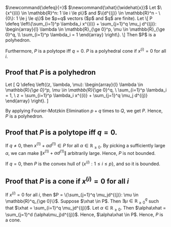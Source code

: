 <span class="invisible">
$\newcommand{\defeq}{=}$
$\newcommand{\xhat}{\widehat{x}}$
</span>
Let $\{x^{(i)} \in \mathbb{R}^n: 1 \le i \le p\}$ and $\{d^{(j)} \in \mathbb{R}^n - \{0\}: 1 \le j \le q\}$
be $p+q$ vectors ($p$ and $q$ are finite). Let
\[ P \defeq \left\{\sum_{i=1}^p \lambda_i x^{(i)} + \sum_{j=1}^q \mu_j d^{(j)}:
\begin{array}{l}
\lambda \in \mathbb{R}_{\ge 0}^p, \mu \in \mathbb{R}_{\ge 0}^q,
\\ \sum_{i=1}^p \lambda_i = 1
\end{array} \right\}. \]
Then $P$ is a polyhedron.

Furthermore, $P$ is a polytope iff $q = 0$.
$P$ is a polyhedral cone if $x^{(i)} = 0$ for all $i$.

## Proof that $P$ is a polyhedron

Let
\[ Q \defeq \left\{(z, \lambda, \mu): \begin{array}{l}
\lambda \in \mathbb{R}_{\ge 0}^p, \mu \in \mathbb{R}_{\ge 0}^q,
\\ \sum_{i=1}^p \lambda_i = 1,
\\ z = \sum_{i=1}^p \lambda_i x^{(i)} + \sum_{j=1}^q \mu_j d^{(j)}
\end{array} \right\}. \]

By applying Fourier-Motzkin Elimination $p+q$ times to $Q$, we get $P$.
Hence, $P$ is a polyhedron.

## Proof that $P$ is a polytope iff $q = 0$.

If $q \neq 0$, then $x^{(1)} + \alpha d^{(1)} \in P$ for all $\alpha \in \mathbb{R}_{\ge 0}$.
By picking a sufficiently large $\alpha$,
we can make $\|x^{(1)} + \alpha d^{(1)}\|$ arbitrarily large.
Hence, $P$ is not bounded.

If $q = 0$, then $P$ is the convex hull of $\{x^{(i)}: 1 \le i \le p\}$, and so it is bounded.

## Proof that $P$ is a cone if $x^{(i)} = 0$ for all $i$

If $x^{(i)} = 0$ for all $i$, then
$P = \{\sum_{j=1}^q \mu_jd^{(j)}: \mu \in \mathbb{R}^q_{\ge 0}\}$.
Suppose $\xhat \in P$. Then $\exists \mu \in \mathbb{R}_{\ge 0}^q$ such that
$\xhat = \sum_{i=1}^q \mu_jd^{(j)}$.
Let $\alpha \in \mathbb{R}_{\ge 0}$.
Then $\alpha\xhat = \sum_{j=1}^d (\alpha\mu_j)d^{(j)}$.
Hence, $\alpha\xhat \in P$. Hence, $P$ is a cone.
